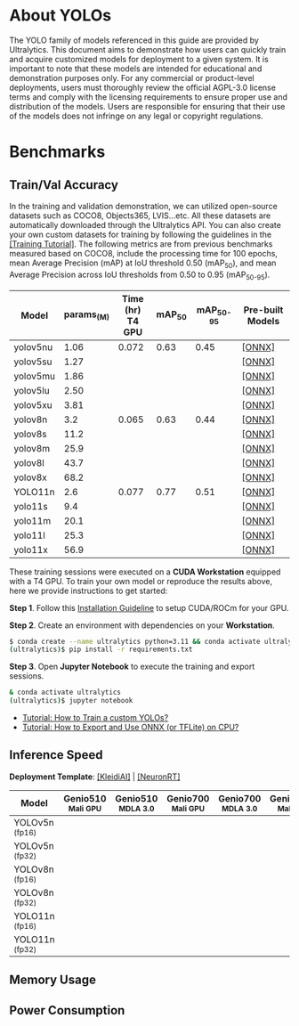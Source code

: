 # About YOLOs

The YOLO family of models referenced in this guide are provided by Ultralytics. This document aims to demonstrate how users can quickly train and acquire customized models for deployment to a given system. It is important to note that these models are intended for educational and demonstration purposes only. For any commercial or product-level deployments, users must thoroughly review the official AGPL-3.0 license terms and comply with the licensing requirements to ensure proper use and distribution of the models. Users are responsible for ensuring that their use of the models does not infringe on any legal or copyright regulations.

# Benchmarks
## Train/Val Accuracy

In the training and validation demonstration, we can utilized open-source datasets such as COCO8, Objects365, LVIS...etc. All these datasets are automatically downloaded through the Ultralytics API. You can also create your own custom datasets for training by following the guidelines in the [[Training Tutorial]](https://github.com/R300-AI/ITRI-AI-Hub/blob/main/Model-Zoo/Object-Detection/YOLOs/Train_YOLOs_on_Workstation.ipynb). The following metrics are from previous benchmarks measured based on COCO8, include the processing time for 100 epochs, mean Average Precision (mAP) at IoU threshold 0.50 (mAP<sub>50</sub>), and mean Average Precision across IoU thresholds from 0.50 to 0.95 (mAP<sub>50-95</sub>).

|  Model     |  params<sub>(M)     | Time (hr)<br>T4 GPU   |  mAP<sub>50     |  mAP<sub>50-95     | Pre-built Models   |
|------------|-------|-----------------------|-----------------|--------------------|--------------------|
| yolov5nu    |1.06  |0.072                  |0.63             | 0.45               |[[ONNX]]() |
| yolov5su    |1.27  |                       |                 |                    |[[ONNX]]() |
| yolov5mu    |1.86  |                       |                 |                    |[[ONNX]]() |
| yolov5lu    |2.50  |                       |                 |                    |[[ONNX]]() |
| yolov5xu    |3.81  |                       |                 |                    |[[ONNX]]() |
| yolov8n     |3.2   |0.065                  |0.63             | 0.44               |[[ONNX]]() |
| yolov8s     |11.2  |                       |                 |                    |[[ONNX]]() |
| yolov8m     |25.9  |                       |                 |                    |[[ONNX]]() |
| yolov8l     |43.7  |                       |                 |                    |[[ONNX]]() |
| yolov8x     |68.2  |                       |                 |                    |[[ONNX]]() |
| YOLO11n     |2.6   |0.077                  |0.77             | 0.51               |[[ONNX]]() |
| yolo11s     |9.4   |                       |                 |                    |[[ONNX]]() |
| yolo11m     |20.1  |                       |                 |                    |[[ONNX]]() |
| yolo11l     |25.3  |                       |                 |                    |[[ONNX]]() |
| yolo11x     |56.9  |                       |                 |                    |[[ONNX]]() |

These training sessions were executed on a **CUDA Workstation** equipped with a T4 GPU. To train your own model or reproduce the results above, here we provide instructions to get started:

**Step 1**. Follow this [Installation Guideline](https://r300-ai.github.io/ITRI-AI-Hub/docs/pages/workstation.html) to setup CUDA/ROCm for your GPU.

**Step 2**. Create an environment with dependencies on your **Workstation**.

```bash
$ conda create --name ultralytics python=3.11 && conda activate ultralytics
(ultralytics)$ pip install -r requirements.txt
```

**Step 3**. Open **Jupyter Notebook** to execute the training and export sessions.

```bash
& conda activate ultralytics
(ultralytics)$ jupyter notebook
```

* [Tutorial: How to Train a custom YOLOs?](https://github.com/R300-AI/ITRI-AI-Hub/blob/main/Model-Zoo/Object-Detection/YOLOs/Train_YOLOs_on_Workstation.ipynb)
* [Tutorial: How to Export and Use ONNX (or TFLite) on CPU?](https://github.com/R300-AI/ITRI-AI-Hub/blob/main/Model-Zoo/Object-Detection/YOLOs/Delegate_Models_to_ONNX_and_TFLite.ipynb)

## Inference Speed 

**Deployment Template**: [[KleidiAI]](https://github.com/R300-AI/ITRI-AI-Hub/tree/main/Model-Zoo/Object-Detection/YOLOs/KleidiAI) | [[NeuronRT]](https://github.com/R300-AI/ITRI-AI-Hub/tree/main/Model-Zoo/Detection/YOLOs/NeuronRT)

| Model               | Genio510<br><sub>Mali GPU | Genio510<br><sub>MDLA 3.0 | Genio700<br><sub>Mali GPU | Genio700<br><sub>MDLA 3.0 | Genio1200<br><sub>Mali GPU | Genio1200<br><sub>MDLA 2.0 |
|---------------------|-----------------------|-----------------------|-----------------------|-----------------------|------------------------|------------------------|
| YOLOv5n<sub> (fp16) |                       |                       |                       |                       |                        |:x:                     |
| YOLOv5n<sub> (fp32) |                       |                       |                       |                       |                        |:x:                     |
| YOLOv8n<sub> (fp16) |                       |                       |                       |                       |                        |:x:                     |
| YOLOv8n<sub> (fp32) |                       |                       |                       |                       |                        |:x:                     |
| YOLO11n<sub> (fp16) |                       |                       |                       |                       |                        |:x:                     |
| YOLO11n<sub> (fp32) |                       |                       |                       |                       |                        |:x:                     |

## Memory Usage
## Power Consumption
